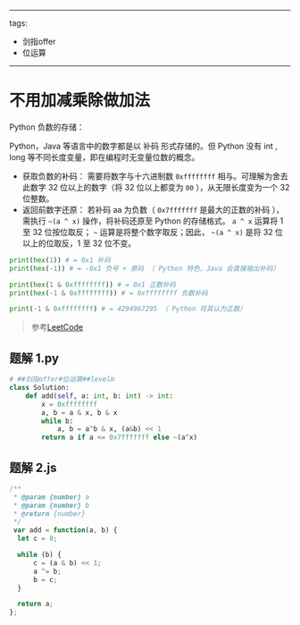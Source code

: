 
---
tags:
  - 剑指offer
  - 位运算
---

# 不用加减乘除做加法


Python 负数的存储：

Python，Java 等语言中的数字都是以 补码 形式存储的。但 Python 没有 int , long 等不同长度变量，即在编程时无变量位数的概念。

* 获取负数的补码： 需要将数字与十六进制数 `0xffffffff` 相与。可理解为舍去此数字 32 位以上的数字（将 32 位以上都变为 `00` ），从无限长度变为一个 32 位整数。
* 返回前数字还原： 若补码 aa 为负数（ `0x7fffffff` 是最大的正数的补码 ），需执行 `~(a ^ x)` 操作，将补码还原至 Python 的存储格式。 `a ^ x` 运算将 1 至 32 位按位取反； `~` 运算是将整个数字取反；因此， `~(a ^ x)` 是将 32 位以上的位取反，1 至 32 位不变。

```py
print(hex(1)) # = 0x1 补码
print(hex(-1)) # = -0x1 负号 + 原码 （ Python 特色，Java 会直接输出补码）

print(hex(1 & 0xffffffff)) # = 0x1 正数补码
print(hex(-1 & 0xffffffff)) # = 0xffffffff 负数补码

print(-1 & 0xffffffff) # = 4294967295 （ Python 将其认为正数）
```

> 参考[LeetCode](https://leetcode-cn.com/problems/bu-yong-jia-jian-cheng-chu-zuo-jia-fa-lcof/solution/mian-shi-ti-65-bu-yong-jia-jian-cheng-chu-zuo-ji-7/)



## 题解 1.py

```.py
# ##剑指offer#位运算##levelm
class Solution:
    def add(self, a: int, b: int) -> int:
        x = 0xffffffff
        a, b = a & x, b & x
        while b:
            a, b = a^b & x, (a&b) << 1
        return a if a <= 0x7fffffff else ~(a^x)

```

## 题解 2.js

```.js
/**
 * @param {number} a
 * @param {number} b
 * @return {number}
 */
 var add = function(a, b) {
  let c = 0;

  while (b) {
      c = (a & b) << 1;
      a ^= b;
      b = c;
  }

  return a;
};

```


